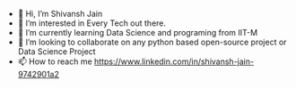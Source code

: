 - 👋 Hi, I’m Shivansh Jain
- 👀 I’m interested in Every Tech out there.
- 🌱 I’m currently learning Data Science and programing from IIT-M
- 💞️ I’m looking to collaborate on any python based open-source project or Data Science Project
- 📫 How to reach me https://www.linkedin.com/in/shivansh-jain-9742901a2

<!---
Shivansh-Jain/Shivansh-Jain is a ✨ special ✨ repository because its `README.md` (this file) appears on your GitHub profile.
You can click the Preview link to take a look at your changes.
--->
